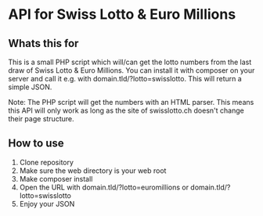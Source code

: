 # API for Swiss Lotto & Euro Millions

## Whats this for
This is a small PHP script which will/can get the lotto numbers from the last draw of Swiss Lotto & Euro Millions. You can install it with composer on your server and call it e.g. with domain.tld/?lotto=swisslotto. This will return a simple JSON.

Note: The PHP script will get the numbers with an HTML parser. This means this API will only work as long as the site of swisslotto.ch doesn't change their page structure.

## How to use
1. Clone repository
2. Make sure the web directory is your web root
3. Make composer install
4. Open the URL with domain.tld/?lotto=euromillions or domain.tld/?lotto=swisslotto
5. Enjoy your JSON
